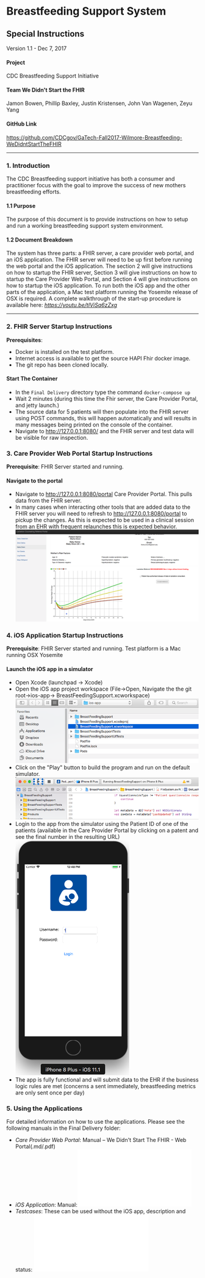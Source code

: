 # **Breastfeeding Support System**

## **Special Instructions**

Version 1.1 - Dec 7, 2017

#### **Project**
CDC Breastfeeding Support Initiative

#### **Team We Didn't Start the FHIR**
Jamon Bowen, Phillip Baxley, Justin Kristensen, John Van Wagenen, Zeyu Yang

#### **GitHub Link**

https://github.com/CDCgov/GaTech-Fall2017-Wilmore-Breastfeeding-WeDidntStartTheFHIR

---

### 1. Introduction
The CDC Breastfeeding support initiative has both a consumer and practitioner focus with the goal to improve the success of new mothers breastfeeding efforts.   

#### 1.1 Purpose
The purpose of this document is to provide instructions on how to setup and run a working breastfeeding support system environment.


#### 1.2 Document Breakdown
The system has three parts: a FHIR server, a care provider web portal, and an iOS application. The FHIR server will need to be up first before running the web portal and the iOS application. The section 2 will give instructions on how to startup the FHIR server, Section 3 will give instructions on how to startup the Care Provider Web Portal, and Section 4 will give instructions on how to startup the iOS application.  To run both the iOS app and the other parts of the application, a Mac test platform running the Yosemite release of OSX is required.  A complete walkthrough of the start-up procedure is available here: *https://youtu.be/tIViSa6zZxg*

---
### 2. FHIR Server Startup Instructions

**Prerequisites**: 
- Docker is installed on the test platform.  
- Internet access is available to get the source HAPI Fhir docker image.
- The git repo has been cloned locally.

#### Start The Container
- In the `Final Delivery` directory type the command `docker-compose up`
- Wait 2 minutes (during this time the Fhir server, the Care Provider Portal, and jetty launch.)
- The source data for 5 patients will then populate into the FHIR server using POST commands, this will happen automatically and will results in many messages being printed on the console of the container.
- Navigate to http://127.0.0.1:8080/ and the FHIR server and test data will be visible for raw inspection.

### 3. Care Provider Web Portal Startup Instructions
**Prerequisite**: FHIR Server started and running.

#### Navigate to the portal
- Navigate to http://127.0.0.1:8080/portal Care Provider Portal.  This pulls data from the FHIR server.
- In many cases when interacting other tools that are added data to the FHIR server you will need to refresh to http://127.0.0.1:8080/portal to pickup the changes.  As this is expected to be used in a clinical session from an EHR with frequent relaunches this is expected behavior.
![Portal](figures/care_portal.png)

### 4. iOS Application Startup Instructions
**Prerequisite**: FHIR Server started and running.  Test platform is a Mac running OSX Yosemite 

#### Launch the iOS app in a simulator
- Open Xcode (launchpad -> Xcode)
- Open the iOS app project workspace (File->Open, Navigate the the git root->ios-app-> BreastFeedingSupport.xcworkspace) ![open](figures/xcode_open.png)
- Click on the "Play" button to build the program and run on the default simulator. ![Play](figures/xcode_play.png)
- Login to the app from the simulator using the Patient ID of one of the patients (available in the Care Provider Portal by clicking on a patent and see the final number in the resulting URL) ![Simulator](figures/iOS_app.png)
- The app is fully functional and will submit data to the EHR if the business logic rules are met (concerns a sent immediately, breastfeeding metrics are only sent once per day)


### 5. Using the Applications
For detailed information on how to use the applications. Please see the following manuals in the Final Delivery folder:

- *Care Provider Web Portal*: Manual – We Didn't Start The FHIR - Web Portal(.md/.pdf)
- *iOS Application*: Manual:![We Didn't Start The FHIR - iOS(.md/.pdf)](Manual%20–%20We%20Didn't%20Start%20The%20FHIR%20-%20iOS.md)
- *Testcases*: These can be used without the iOS app, description and status: ![Tests](../documentation/TestDescriptions.md)
